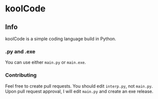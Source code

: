 # koolCode
## Info
koolCode is a simple coding language build in Python.
### .py and .exe
You can use either `main.py` or `main.exe`.
### Contributing
Feel free to create pull requests.
You should edit `interp.py`, not `main.py`. Upon pull request approval, I will edit `main.py` and create an exe release.
